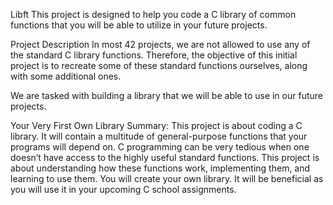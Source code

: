 Libft
This project is designed to help you code a C library of common functions that you will be able to utilize in your future projects.

Project Description
In most 42 projects, we are not allowed to use any of the standard C library functions. Therefore, the objective of this initial project is to recreate some of these standard functions ourselves, along with some additional ones.

We are tasked with building a library that we will be able to use in our future projects.

Your Very First Own Library
Summary:
This project is about coding a C library. It will contain a multitude of general-purpose functions that your programs will depend on. C programming can be very tedious when one doesn’t have access to the highly useful standard functions. This project is about understanding how these functions work, implementing them, and learning to use them. You will create your own library. It will be beneficial as you will use it in your upcoming C school assignments.
